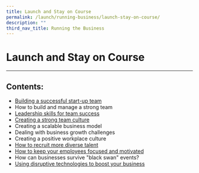 ```yaml
---
title: Launch and Stay on Course
permalink: /launch/running-business/launch-stay-on-course/
description: ""
third_nav_title: Running the Business
---
```

# **Launch and Stay on Course**

---

## Contents:

* [Building a successful start-up team](/articles/running-business/launch-stay-on-course/building-successful-startup-team/)
* How to build and manage a strong team
* [Leadership skills for team success](/articles/running-business/launch-stay-on-course/leadership-skills-team-success/)
* [Creating a strong team culture](/articles/running-business/launch-stay-on-course/strong-team-culture/)
* Creating a scalable business model
* Dealing with business growth challenges
* Creating a positive workplace culture
* [How to recruit more diverse talent](/articles/running-business/launch-stay-on-course/recruit-diverse-talent)
* [How to keep your employees focused and motivated](/articles/running-business/launch-stay-on-course/keep-employees-focused-motivated/)
* How can businesses survive "black swan" events?
* [Using disruptive technologies to boost your business](/articles/running-business/launch-stay-on-course/disruptive-tech-boost-business/)
